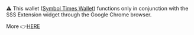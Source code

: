 
⚠️ This wallet ([Symbol Times Wallet](https://klimgeran.github.io/Symbol-Times-Wallet/)) functions only in conjunction with the SSS Extension widget through the Google Chrome browser. 

More 👉[HERE](https://symboltimes.com/2022/08/24/symbol-times-wallet-and-google-widget-sss-security-sign-symbol-usage-guide/)



